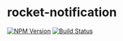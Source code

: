 # rocket-notification

[![NPM Version][npm-image]][npm-url]
[![Build Status][travis-image]][travis-url]

[npm-image]: https://img.shields.io/npm/v/rocket-notification.svg?style=flat-square
[npm-url]:https://www.npmjs.com/package/rocket-notification

[travis-image]:https://img.shields.io/travis/waldiirawan/rocket-notification/master.svg?style=flat-square
[travis-url]: https://travis-ci.org/waldiirawan/rocket-notification
